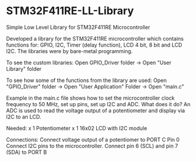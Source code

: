 # STM32F411RE-LL-Library
Simple Low Level Library for STM32F411RE Microcontroller

Developed a library for the STM32F411RE microcontroller which contains functions for: GPIO, I2C, Timer (delay function), LCD 4 bit, 8 bit and LCD I2C. The libraries were by bare-metal programming.
    
   To see the custom libraries:
   Open GPIO_Driver folder -> Open "User Library" folder
   
   To see how some of the functions from the library are used:
   Open "GPIO_Driver" folder -> Open "User Application" Folder -> Open "main.c"
   
   Example in the main.c file shows how to set the microcontroller clock frequency to 50 MHz, set up pins, set up I2C and ADC.
   What does it do? An ADC is used to read the voltage output of a potentiometer and display via I2C to an LCD.
   
   
   Needed: x 1 Potentiometer
           x 1 16x02 LCD with I2C module
   
   Connections: Connect voltage output of a potentiomer to PORT C Pin 0 
                Connect I2C pins to the microcontroller. Connect pin 6 (SCL) and pin 7 (SDA) to PORT B
